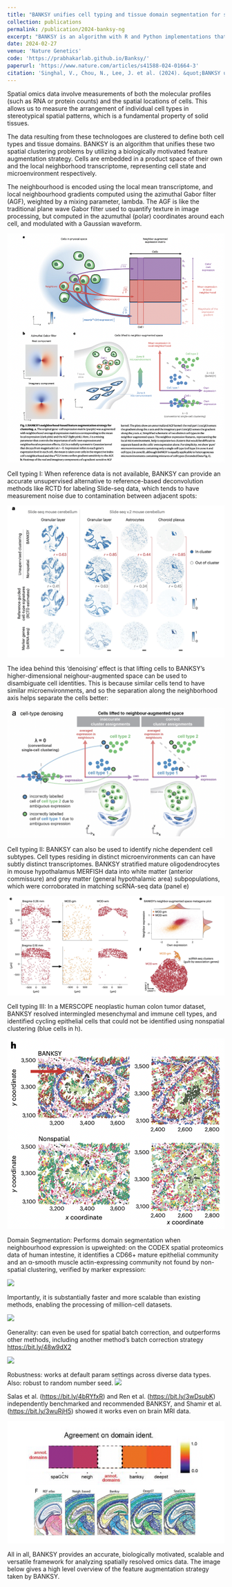 ```yaml
---
title: "BANKSY unifies cell typing and tissue domain segmentation for scalable spatial omics data analysis"
collection: publications
permalink: /publication/2024-banksy-ng
excerpt: "BANKSY is an algorithm with R and Python implementations that identifies both cell types and tissue domains from spatially-resolved -omics data by incorporating spatial kernels capturing microenvironmental information, applicable to a range of spatially-resolved technologies, and scalable to millions of cells.<br/><img src='/images/banksy_fig1.png' height='628' width='495'>"
date: 2024-02-27
venue: 'Nature Genetics'
code: 'https://prabhakarlab.github.io/Banksy/'
paperurl: 'https://www.nature.com/articles/s41588-024-01664-3'
citation: 'Singhal, V., Chou, N., Lee, J. et al. (2024). &quot;BANKSY unifies cell typing and tissue domain segmentation for scalable spatial omics data analysis.&quot; <i>Nat Genet</i>.'
---
```


Spatial omics data involve measurements of both the molecular profiles (such as RNA or protein counts) and the spatial locations of cells. This allows us to measure the arrangement of individual cell types in stereotypical spatial patterns, which is a fundamental property of solid tissues. 

The data resulting from these technologoes are clustered to define both cell types and tissue domains. BANKSY is an algorithm that unifies these two spatial clustering problems by utilizing a biologically motivated feature augmentation strategy. Cells are embedded in a product space of their own and the local neighborhood transcriptome, representing cell state and microenvironment respectively.

The neighbourhood is encoded using the local mean transcriptome, and local neighbourhood gradients computed using the azimuthal Gabor filter (AGF), weighted by a mixing parameter, lambda. The AGF is like the traditional plane wave Gabor filter used to quantify texture in image processing, but computed in the azumuthal (polar) coordinates around each cell, and modulated with a Gaussian waveform.

![](/images/banksy_fig1.png)

Cell typing I: When reference data is not available, BANKSY can provide an accurate unsupervised alternative to reference-based deconvolution methods like RCTD for labeling Slide-seq data, which tends to have measurement noise due to contamination between adjacent spots: 

![](/images/banksy-image4.png)

The idea behind this ‘denoising’ effect is that lifting cells to BANKSY’s higher-dimensional neighour-augmented space can be used to disambiguate cell identities. This is because similar cells tend to have similar microenvironments, and so the separation along the neighborhood axis helps separate the cells better:

![](/images/banksy-image10.png)

Cell typing II: BANKSY can also be used to identify niche dependent cell subtypes. Cell types residing in distinct microenvironments can can have subtly distinct transcriptomes. BANKSY stratified mature oligodendrocytes in mouse hypothalamus MERFISH data into white matter (anterior commissure) and grey matter (general hypothalamic area) subpopulations, which were corroborated in matching scRNA-seq data (panel e)

![](/images/banksy-image5.png)

Cell typing III: In a MERSCOPE neoplastic human colon tumor dataset, BANKSY resolved intermingled mesenchymal and immune cell types, and identified cycling epithelial cells that could not be identified using nonspatial clustering (blue cells in h).

![](/images/banksy-inage12.png)

Domain Segmentation: Performs domain segmentation when neighbourhood expression is upweighted: on the CODEX spatial proteomics data of human intestine, it identifies a CD66+ mature epithelial community and an α-smooth muscle actin-expressing community not found by non-spatial clustering, verified by marker expression:

![](/images/banksy-inage6.png)

Importantly, it is substantially faster and more scalable than existing methods, enabling the processing of million-cell datasets. 

![](/images/banksy-inage9.png)

Generality: can even be used for spatial batch correction, and outperforms other methods, including another method’s batch correction strategy https://bit.ly/48w9dX2 

![](/images/banksy-inage8.png)

Robustness: works at default param settings across diverse data types. Also: robust to random number seed. 
![](/images/banksy-inage1.png)

Salas et al. (https://bit.ly/4bRYfxR) and Ren et al. (https://bit.ly/3wDsubK) independently benchmarked and recommended BANKSY, and Shamir et al. (https://bit.ly/3wuRjH5) showed it works even on brain MRI data. 

![](/images/banksy-image2.png)

All in all, BANKSY provides an accurate, biologically motivated, scalable and versatile framework for analyzing spatially resolved omics data. The image below gives a high level overview of the feature augmentation strategy taken by BANKSY. 